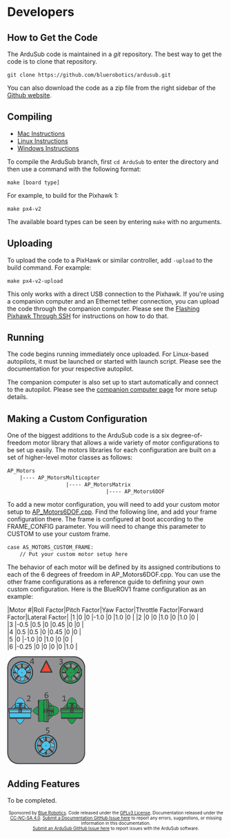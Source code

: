 # Developers

## How to Get the Code

The ArduSub code is maintained in a *git* repository. The best way to get the code is to clone that repository.

	git clone https://github.com/bluerobotics/ardusub.git

You can also download the code as a zip file from the right sidebar of the <a href="https://github.com/bluerobotics/ardusub.git">Github website</a>.

## Compiling

- [Mac Instructions](http://dev.ardupilot.com/wiki/building-px4-with-make-on-mac/)
- [Linux Instructions](http://dev.ardupilot.com/wiki/building-px4-for-linux-with-make/)
- [Windows Instructions](http://dev.ardupilot.com/wiki/building-px4-with-make/)

To compile the ArduSub branch, first `cd ArduSub` to enter the directory and then use a command with the following format:

	make [board type]

For example, to build for the Pixhawk 1:

	make px4-v2

The available board types can be seen by entering `make` with no arguments.

## Uploading

To upload the code to a PixHawk or similar controller, add `-upload` to the build command. For example:

	make px4-v2-upload

This only works with a direct USB connection to the Pixhawk. If you're using a companion computer and an Ethernet tether connection, you can upload the code through the companion computer. Please see the [Flashing Pixhawk Through SSH](/raspi-setup/#flashing-pixhawk-through-ssh) for instructions on how to do that.

## Running

The code begins running immediately once uploaded. For Linux-based autopilots, it must be launched or started with launch script. Please see the documentation for your respective autopilot.

The companion computer is also set up to start automatically and connect to the autopilot. Please see the [companion computer page](/raspi-setup/) for more setup details.

## Making a Custom Configuration

One of the biggest additions to the ArduSub code is a six degree-of-freedom motor library that allows a wide variety of motor configurations to be set up easily. The motors libraries for each configuration are built on a set of higher-level motor classes as follows:

    AP_Motors
        |---- AP_MotorsMulticopter
                       |---- AP_MotorsMatrix
                                    |---- AP_Motors6DOF

To add a new motor configuration, you will need to add your custom motor setup to [AP_Motors6DOF.cpp](https://github.com/bluerobotics/ardusub/blob/master/libraries/AP_Motors/AP_Motors6DOF.cpp). Find the following line, and add your frame configuration there. The frame is configured at boot according to the FRAME_CONFIG parameter. You will need to change this parameter to CUSTOM to use your custom frame.

    case AS_MOTORS_CUSTOM_FRAME:
        // Put your custom motor setup here

The behavior of each motor will be defined by its assigned contributions to each of the 6 degrees of freedom in AP_Motors6DOF.cpp. You can use the other frame configurations as a reference guide to defining your own custom configuration. Here is the BlueROV1 frame configuration as an example:

|Motor #|Roll Factor|Pitch Factor|Yaw Factor|Throttle Factor|Forward Factor|Lateral Factor|
|1      |0          |0           |-1.0      |0              |1.0           |0             |
|2      |0          |0           |1.0       |0              |1.0           |0             |  
|3      |-0.5       |0.5         |0         |0.45           |0             |0             |    
|4      |0.5        |0.5         |0         |0.45           |0             |0             |     
|5      |0          |-1.0        |0         |1.0            |0             |0             |      
|6      |-0.25      |0           |0         |0              |0             |1.0           |

<img src="/images/bluerov-frame.png" class="img-responsive img-center" style="max-height:250px;">

## Adding Features

To be completed.

<p style="font-size:10px; text-align:center">
Sponsored by <a href="http://www.bluerobotics.com/">Blue Robotics</a>. Code released under the <a href="https://github.com/bluerobotics/ardusub/blob/master/COPYING.txt">GPLv3 License</a>. Documentation released under the <a href="https://creativecommons.org/licenses/by-nc-sa/4.0/">CC-NC-SA 4.0</a>.
<a href="https://github.com/bluerobotics/ardusub-docs/issues/">Submit a Documentation GitHub Issue here</a> to report any errors, suggestions, or missing information in this documentation.<br />
<a href="https://github.com/bluerobotics/ardusub/issues/">Submit an ArduSub GitHub Issue here</a> to report issues with the ArduSub software.
</p>

